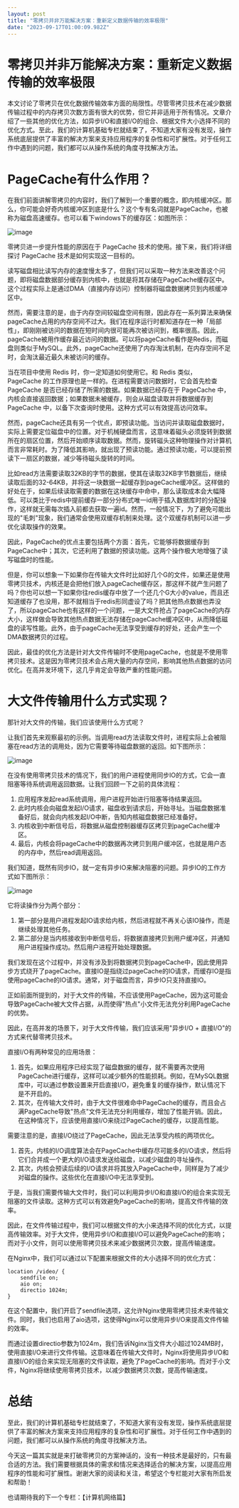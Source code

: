 ```yaml
---
layout: post
title: "零拷贝并非万能解决方案：重新定义数据传输的效率极限"
date: "2023-09-17T01:00:09.982Z"
---
```

零拷贝并非万能解决方案：重新定义数据传输的效率极限
=========================

本文讨论了零拷贝在优化数据传输效率方面的局限性。尽管零拷贝技术在减少数据传输过程中的内存拷贝次数方面有很大的优势，但它并非适用于所有情况。文章介绍了一些其他的优化方法，如异步I/O和直接I/O的组合、根据文件大小选择不同的优化方式。至此，我们的计算机基础专栏就结束了，不知道大家有没有发现，操作系统底层提供了丰富的解决方案来支持应用程序的复杂性和可扩展性。对于任何工作中遇到的问题，我们都可以从操作系统的角度寻找解决方法。

PageCache有什么作用？
===============

在我们前面讲解零拷贝的内容时，我们了解到一个重要的概念，即内核缓冲区。那么，你可能会好奇内核缓冲区到底是什么？这个专有名词就是PageCache，也被称为磁盘高速缓存。也可以看下windows下的缓存区：如图所示：

![image](https://img2023.cnblogs.com/blog/1423484/202309/1423484-20230912224907898-724230725.png)

零拷贝进一步提升性能的原因在于 PageCache 技术的使用。接下来，我们将详细探讨 PageCache 技术是如何实现这一目标的。

读写磁盘相比读写内存的速度慢太多了，但我们可以采取一种方法来改善这个问题，即将磁盘数据部分缓存到内核中，也就是将其存储在PageCache缓存区中。这个过程实际上是通过DMA（直接内存访问）控制器将磁盘数据拷贝到内核缓冲区中。

然而，需要注意的是，由于内存空间较磁盘空间有限，因此存在一系列算法来确保pageCache占用的内存空间不过大。我们在程序运行时都知道存在一种「局部性」，即刚刚被访问的数据在短时间内很可能再次被访问到，概率很高。因此，pageCache被用作缓存最近访问的数据。可以将pageCache看作是Redis，而磁盘则类似于MySQL。此外，pageCache还使用了内存淘汰机制，在内存空间不足时，会淘汰最近最久未被访问的缓存。

当在项目中使用 Redis 时，你一定知道如何使用它。和 Redis 类似， PageCache 的工作原理也是一样的。在进程需要访问数据时，它会首先检查 PageCache 是否已经存储了所需的数据。如果数据已经存在于 PageCache 中，内核会直接返回数据；如果数据未被缓存，则会从磁盘读取并将数据缓存到 PageCache 中，以备下次查询时使用。这种方式可以有效提高访问效率。

然而，pageCache还具有另一个优点，即预读功能。当访问并读取磁盘数据时，实际上需要定位磁盘中的位置。对于机械硬盘而言，这意味着磁头必须旋转到数据所在的扇区位置，然后开始顺序读取数据。然而，旋转磁头这种物理操作对计算机而言非常耗时。为了降低其影响，就出现了预读功能。通过预读功能，可以提前预读下一扇区的数据，减少等待磁头旋转的时间。

比如read方法需要读取32KB的字节的数据，使其在读取32KB字节数据后，继续读取后面的32-64KB，并将这一块数据一起缓存到pageCache缓冲区。这样做的好处在于，如果后续读取需要的数据在这块缓存中命中，那么读取成本会大幅降低。可以类比于redis中提前缓存一部分分布式唯一id用于插入数据库时的分配操作，这样就无需每次插入前都去获取一遍id。然而，一般情况下，为了避免可能出现的"毛刺"现象，我们通常会使用双缓存机制来处理。这个双缓存机制可以进一步优化读取操作的效果。

因此，PageCache的优点主要包括两个方面：首先，它能够将数据缓存到PageCache中；其次，它还利用了数据的预读功能。这两个操作极大地增强了读写磁盘时的性能。

但是，你可以想象一下如果你在传输大文件时比如好几个G的文件，如果还是使用零拷贝技术，内核还是会把他们放入pageCache缓存区，那这样不就产生问题了吗？你也可以想一下如果你往redis缓存中放了一个还几个G大小的value，而且还知道缓存了也没用，那不就相当于redis形同虚设了吗？把其他热点数据也弄没了，所以pageCache也有这样的一个问题，一是大文件抢占了pageCache的内存大小，这样做会导致其他热点数据无法存储在pageCache缓冲区中，从而降低磁盘的读写性能。此外，由于pageCache无法享受到缓存的好处，还会产生一个DMA数据拷贝的过程。

因此，最佳的优化方法是针对大文件传输时不使用pageCache，也就是不使用零拷贝技术。这是因为零拷贝技术会占用大量的内存空间，影响其他热点数据的访问优化。在高并发环境下，这几乎肯定会导致严重的性能问题。

大文件传输用什么方式实现？
=============

那针对大文件的传输，我们应该使用什么方式呢？

让我们首先来观察最初的示例。当调用read方法读取文件时，进程实际上会被阻塞在read方法的调用处，因为它需要等待磁盘数据的返回。如下图所示：

![image](https://img2023.cnblogs.com/blog/1423484/202309/1423484-20230912224842005-1114494468.png)

在没有使用零拷贝技术的情况下，我们的用户进程使用同步IO的方式，它会一直阻塞等待系统调用返回数据。让我们回顾一下之前的具体流程：

1.  应用程序发起read系统调用，用户进程开始进行阻塞等待结果返回。
2.  此时内核会向磁盘发起I/O请求，磁盘收到请求后，开始寻址。当磁盘数据准备好后，就会向内核发起I/O中断，告知内核磁盘数据已经准备好。
3.  内核收到中断信号后，将数据从磁盘控制器缓存区拷贝到pageCache缓冲区。
4.  最后，内核会将pageCache中的数据再次拷贝到用户缓冲区，也就是用户态的内存中，然后read调用返回。

我们知道，既然有同步IO，就一定有异步IO来解决阻塞的问题。异步IO的工作方式如下图所示：

![image](https://img2023.cnblogs.com/blog/1423484/202309/1423484-20230912224838774-1282375175.png)

它将读操作分为两个部分：

1.  第一部分是用户进程发起IO请求给内核，然后进程就不再关心该IO操作，而是继续处理其他任务。
2.  第二部分是当内核接收到中断信号后，将数据直接拷贝到用户缓冲区，并通知用户进程操作成功。然后用户进程开始处理数据。

我们发现在这个过程中，并没有涉及到将数据拷贝到pageCache中，因此使用异步方式绕开了pageCache。直接IO是指绕过pageCache的IO请求，而缓存IO是指使用pageCache的IO请求。通常，对于磁盘而言，异步IO只支持直接IO。

正如前面所提到的，对于大文件的传输，不应该使用PageCache，因为这可能会导致PageCache被大文件占据，从而使得"热点"小文件无法充分利用PageCache的优势。

因此，在高并发的场景下，对于大文件传输，我们应该采用"异步I/O + 直接I/O"的方式来代替零拷贝技术。

直接I/O有两种常见的应用场景：

1.  首先，如果应用程序已经实现了磁盘数据的缓存，就不需要再次使用PageCache进行缓存，这样可以减少额外的性能损耗。例如，在MySQL数据库中，可以通过参数设置来开启直接I/O，避免重复的缓存操作，默认情况下是不开启的。
2.  其次，在传输大文件时，由于大文件很难命中PageCache的缓存，而且会占满PageCache导致"热点"文件无法充分利用缓存，增加了性能开销。因此，在这种情况下，应该使用直接I/O来绕过PageCache的缓存，以提高性能。

需要注意的是，直接I/O绕过了PageCache，因此无法享受内核的两项优化。

1.  首先，内核的I/O调度算法会在PageCache中缓存尽可能多的I/O请求，然后将它们合并成一个更大的I/O请求发送给磁盘，以减少磁盘的寻址操作。
2.  其次，内核会预读后续的I/O请求并将其放入PageCache中，同样是为了减少对磁盘的操作。这些优化在直接I/O中无法享受到。

于是，当我们需要传输大文件时，我们可以利用异步I/O和直接I/O的组合来实现无阻塞的文件读取。这种方式可以有效避免PageCache的影响，提高文件传输的效率。

因此，在文件传输过程中，我们可以根据文件的大小来选择不同的优化方式，以提高传输效率。对于大文件，使用异步I/O和直接I/O可以避免PageCache的影响；而对于小文件，则可以使用零拷贝技术来减少数据拷贝次数，提高传输速度。

在Nginx中，我们可以通过以下配置来根据文件的大小选择不同的优化方式：

    location /video/ { 
        sendfile on; 
        aio on; 
        directio 1024m; 
    }
    

在这个配置中，我们开启了sendfile选项，这允许Nginx使用零拷贝技术来传输文件。同时，我们也启用了aio选项，这使得Nginx可以使用异步I/O来提高文件传输的效率。

而通过设置directio参数为1024m，我们告诉Nginx当文件大小超过1024MB时，使用直接I/O来进行文件传输。这意味着在传输大文件时，Nginx将使用异步I/O和直接I/O的组合来实现无阻塞的文件读取，避免了PageCache的影响。而对于小文件，Nginx将继续使用零拷贝技术，以减少数据拷贝次数，提高传输速度。

总结
==

至此，我们的计算机基础专栏就结束了，不知道大家有没有发现，操作系统底层提供了丰富的解决方案来支持应用程序的复杂性和可扩展性。对于任何工作中遇到的问题，我们都可以从操作系统的角度寻找解决方法。

今天这一篇其实就是来打破零拷贝的方案神话的，没有一种技术是最好的，只有最合适的方法。我们需要根据具体的需求和情况来选择适合的解决方案，以提高应用程序的性能和可扩展性。谢谢大家的阅读和关注，希望这个专栏能对大家有所启发和帮助！

也请期待我的下一个专栏：【计算机网络篇】